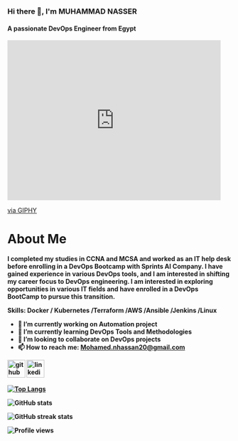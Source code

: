 ### Hi there 👋, I'm MUHAMMAD NASSER
#### A passionate DevOps Engineer from Egypt

<iframe src="https://giphy.com/embed/qgQUggAC3Pfv687qPC" width="480" height="360" frameBorder="0" class="giphy-embed" allowFullScreen></iframe><p><a href="https://giphy.com/gifs/dommespace-domme-space-programador-qgQUggAC3Pfv687qPC">via GIPHY</a></p>

# About Me 
<b>
I completed my studies in CCNA and MCSA and worked as an IT help desk before enrolling in a DevOps Bootcamp with Sprints AI Company.
I have gained experience in various DevOps tools, and I am interested in shifting my career focus to DevOps engineering.
I am interested in exploring opportunities in various IT fields and have enrolled in a DevOps BootCamp to pursue this transition.



Skills: Docker / Kubernetes  /Terraform /AWS /Ansible /Jenkins /Linux 

- 🔭 I’m currently working on Automation project 
- 🌱 I’m currently learning DevOps Tools and Methodologies  
- 👯 I’m looking to collaborate on DevOps projects 
- 📫 How to reach me: Mohamed.nhassan20@gmail.com 


[<img src='https://cdn.jsdelivr.net/npm/simple-icons@3.0.1/icons/github.svg' alt='github' height='40'>](https://github.com/MuhammadNasser24)  [<img src='https://cdn.jsdelivr.net/npm/simple-icons@3.0.1/icons/linkedin.svg' alt='linkedin' height='40'>](https://www.linkedin.com/in/Elsbelgy/)  

[![Top Langs](https://github-readme-stats.vercel.app/api/top-langs/?username=MuhammadNasser24)](https://github.com/anuraghazra/github-readme-stats)

![GitHub stats](https://github-readme-stats.vercel.app/api?username=MuhammadNasser24&show_icons=true)  

![GitHub streak stats](https://streak-stats.demolab.com/?user=MuhammadNasser24)  

![Profile views](https://gpvc.arturio.dev/MuhammadNasser24)  
